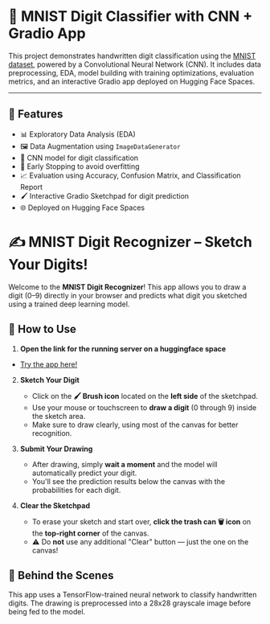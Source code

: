 # 🧠 MNIST Digit Classifier with CNN + Gradio App

This project demonstrates handwritten digit classification using the [MNIST dataset](http://yann.lecun.com/exdb/mnist/), powered by a Convolutional Neural Network (CNN). It includes data preprocessing, EDA, model building with training optimizations, evaluation metrics, and an interactive Gradio app deployed on Hugging Face Spaces.

---

## 🚀 Features

- 📊 Exploratory Data Analysis (EDA)
- 🖼️ Data Augmentation using `ImageDataGenerator`
- 🧠 CNN model for digit classification
- 🛑 Early Stopping to avoid overfitting
- 📈 Evaluation using Accuracy, Confusion Matrix, and Classification Report
- 🖌️ Interactive Gradio Sketchpad for digit prediction
- 🌐 Deployed on Hugging Face Spaces



# ✍️ MNIST Digit Recognizer – Sketch Your Digits!

Welcome to the **MNIST Digit Recognizer**! This app allows you to draw a digit (0–9) directly in your browser and predicts what digit you sketched using a trained deep learning model.

## 🚀 How to Use


1. **Open the link for the running server on a huggingface space**
  - [Try the app here!](https://ahmed-amer-mnist-gradio.hf.space/?__theme=light)

2. **Sketch Your Digit**
   - Click on the **🖌️ Brush icon** located on the **left side** of the sketchpad.
   - Use your mouse or touchscreen to **draw a digit** (0 through 9) inside the sketch area.
   - Make sure to draw clearly, using most of the canvas for better recognition.

3. **Submit Your Drawing**
   - After drawing, simply **wait a moment** and the model will automatically predict your digit.
   - You'll see the prediction results below the canvas with the probabilities for each digit.

4. **Clear the Sketchpad**
   - To erase your sketch and start over, **click the trash can 🗑️ icon** on the **top-right corner** of the canvas.
   - ⚠️ Do **not** use any additional "Clear" button — just the one on the canvas!

## 🧠 Behind the Scenes

This app uses a TensorFlow-trained neural network to classify handwritten digits. The drawing is preprocessed into a 28x28 grayscale image before being fed to the model.
